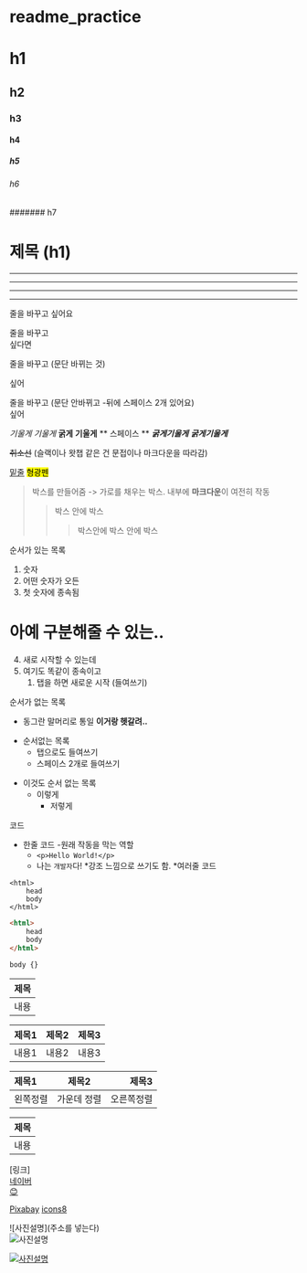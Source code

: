 # readme_practice
# h1
## h2
### h3
#### h4
##### h5
###### h6
####### h7

제목 (h1)
=======

<hr>

***
---
___

줄을 바꾸고
싶어요

줄을 바꾸고 <br>
싶다면

줄을 바꾸고 (문단 바뀌는 것)

싶어

줄을 바꾸고 (문단 안바뀌고 -뒤에 스페이스 2개 있어요)  
싶어

*기울게* _기울게_
**굵게** __기울게__
** 스페이스 **
***굵게기울게*** ___굵게기울게___

~~취소선~~  (슬랙이나 왓챕 같은 건 문접이나 마크다운을 따라감)

<u>밑줄</u>
<mark>형광펜</mark>

> 박스를 만들어줌 -> 가로를 채우는 박스.
내부에 **마크다운**이 여전히 작동
>>박스 안에 박스
>>> 박스안에 박스 안에 박스
<!-- 이건 주석인데 참고로 인용문 마크다운은 한계가 없답니다 근데 줄바꿈으로 인해서 모양이 안예쁨 -->

<!-- <ol> <ul> -->
순서가 있는 목록 
1. 숫자
0. 어떤 숫자가 오든
99. 첫 숫자에 종속됨
# 아예 구분해줄 수 있는..

4. 새로 시작할 수 있는데
1. 여기도 똑같이 종속이고
    1. 탭을 하면 새로운 시작 (들여쓰기)


순서가 없는 목록
* 동그란 말머리로 통일 **이거랑 헷갈려..**
- 순서없는 목록
    - 탭으로도 들여쓰기
  - 스페이스 2개로 들여쓰기
+ 이것도 순서 없는 목록
  - 이렇게
    - 저렇게

코드
* 한줄 코드 -원래 작동을 막는 역할
    * `<p>Hello World!</p>`
    * 나는 `개발자`다!
    *강조 느낌으로 쓰기도 함.
*여러줄 코드
```
<html>
    head
    body
</html>
```

```html
<html>
    head
    body
</html>
```
```css
body {}
```

|제목|
|-|
|내용|

|제목1|제목2|제목3|
|-----|-----|-----|
|내용1|내용2|내용3|

|제목1|제목2|제목3|
|:-----|:-----:|-----:|
|왼쪽정렬|가운데 정렬|오른쪽정렬|

<div align="center">

|제목|
|-|
|내용|

</div>

[링크]  
[네이버](http://naver.com)  
[😊](http://naver.com)  

[Pixabay](https://pixabay.com/)
[icons8](https://icons8.com/)

![사진설명](주소를 넣는다)  
![사진설명](https://ouch-cdn2.icons8.com/PF9ASKqDoJDwV_jQb91fYx6Ny5DaksF0yYhzo7Xf2wQ/rs:fit:368:473/czM6Ly9pY29uczgu/b3VjaC1wcm9kLmFz/c2V0cy9zdmcvMzA1/Lzk2ZDZhMWQyLWRi/YTItNGQ5Ny05ZGE2/LTIyNDY1OTE1MWU2/MS5zdmc.png)


<!-- 사진을 클릭시 홈페이지로 이동 -->
[![사진설명](https://ouch-cdn2.icons8.com/PF9ASKqDoJDwV_jQb91fYx6Ny5DaksF0yYhzo7Xf2wQ/rs:fit:368:473/czM6Ly9pY29uczgu/b3VjaC1wcm9kLmFz/c2V0cy9zdmcvMzA1/Lzk2ZDZhMWQyLWRi/YTItNGQ5Ny05ZGE2/LTIyNDY1OTE1MWU2/MS5zdmc.png)](http://google.com)

